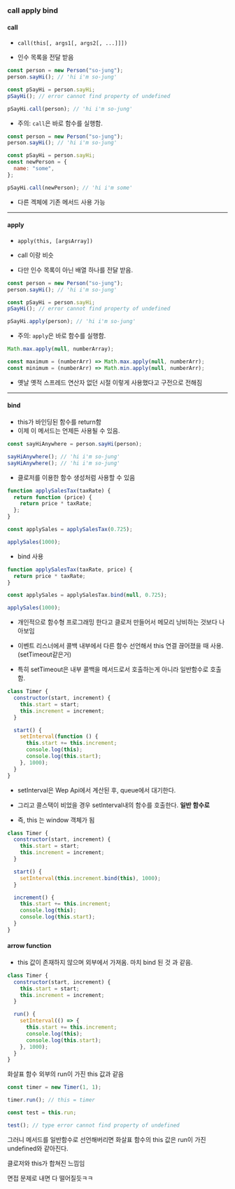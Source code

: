 ### call apply bind

#### call

- `call(this[, args1[, args2[, ...]]])`

- 인수 목록을 전달 받음

```js
const person = new Person("so-jung");
person.sayHi(); // 'hi i'm so-jung'

const pSayHi = person.sayHi;
pSayHi(); // error cannot find property of undefined

pSayHi.call(person); // 'hi i'm so-jung'
```

- 주의: `call`은 바로 함수를 실행함.

```js
const person = new Person("so-jung");
person.sayHi(); // 'hi i'm so-jung'

const pSayHi = person.sayHi;
const newPerson = {
  name: "some",
};

pSayHi.call(newPerson); // 'hi i'm some'
```

- 다른 겍체에 기존 메서드 사용 가능

---

#### apply

- `apply(this, [argsArray])`

- call 이랑 비슷

- 다만 인수 목록이 아닌 배열 하나를 전달 받음.

```js
const person = new Person("so-jung");
person.sayHi(); // 'hi i'm so-jung'

const pSayHi = person.sayHi;
pSayHi(); // error cannot find property of undefined

pSayHi.apply(person); // 'hi i'm so-jung'
```

- 주의: `apply`은 바로 함수를 실행함.

```js
Math.max.apply(null, numberArray);

const maximum = (numberArr) => Math.max.apply(null, numberArr);
const minimum = (numberArr) => Math.min.apply(null, numberArr);
```

- 옛날 옛적 스프레드 연산자 없던 시절 이렇게 사용했다고 구전으로 전해짐

---

#### bind

- this가 바인딩된 함수를 return함
- 이제 이 메서드는 언제든 사용될 수 있음.

```js
const sayHiAnywhere = person.sayHi(person);

sayHiAnywhere(); // 'hi i'm so-jung'
sayHiAnywhere(); // 'hi i'm so-jung'
```

- 클로저를 이용한 함수 생성처럼 사용할 수 있음

```js
function applySalesTax(taxRate) {
  return function (price) {
    return price * taxRate;
  };
}

const applySales = applySalesTax(0.725);

applySales(1000);
```

- bind 사용

```js
function applySalesTax(taxRate, price) {
  return price * taxRate;
}

const applySales = applySalesTax.bind(null, 0.725);

applySales(1000);
```

- 개인적으로 함수형 프로그래밍 한다고 클로저 만들어서 메모리 낭비하는 것보다 나아보임

- 이벤트 리스너에서 콜백 내부에서 다른 함수 선언해서 this 연결 끊어졌을 때 사용.(setTimeout같은거)

- 특히 setTimeout은 내부 콜백을 메서드로서 호출하는게 아니라 일반함수로 호출함.

```js
class Timer {
  constructor(start, increment) {
    this.start = start;
    this.increment = increment;
  }

  start() {
    setInterval(function () {
      this.start += this.increment;
      console.log(this);
      console.log(this.start);
    }, 1000);
  }
}
```

- setInterval은 Wep Api에서 계산된 후, queue에서 대기한다.

- 그리고 콜스택이 비었을 경우 setInterval내의 함수를 호출한다. **일반 함수로**

- 즉, this 는 window 객체가 됨

```js
class Timer {
  constructor(start, increment) {
    this.start = start;
    this.increment = increment;
  }

  start() {
    setInterval(this.increment.bind(this), 1000);
  }

  increment() {
    this.start += this.increment;
    console.log(this);
    console.log(this.start);
  }
}
```

#### arrow function

- this 값이 존재하지 않으며 외부에서 가져옴. 마치 bind 된 것 과 같음.

```js
class Timer {
  constructor(start, increment) {
    this.start = start;
    this.increment = increment;
  }

  run() {
    setInterval(() => {
      this.start += this.increment;
      console.log(this);
      console.log(this.start);
    }, 1000);
  }
}
```

화살표 함수 외부의 run이 가진 this 값과 같음

```js
const timer = new Timer(1, 1);

timer.run(); // this = timer

const test = this.run;

test(); // type error cannot find property of undefined
```

그러니 메서드를 일반함수로 선언해버리면 화살표 함수의 this 값은 run이 가진 undefined와 같아진다.

클로저와 this가 합쳐진 느낌임

면접 문제로 내면 다 떨어질듯ㅋㅋ
